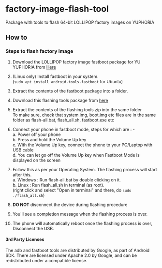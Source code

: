 # factory-image-flash-tool
Package with tools to flash 64-bit LOLLIPOP factory images on YUPHORIA

## How to
### Steps to flash factory image
 1. Download the LOLLIPOP factory image fastboot package for YU YUPHORIA from [Here](https://cyngn.com/support/)
 
 2. (Linux only) Install fastboot in your system.    
       (<code>sudo apt install android-tools-fastboot</code> for Ubuntu)

 3. Extract the contents of the fastboot package into a folder.
 
 4. Download this flashing tools package from [here](https://github.com/YUPlayGod/factory-image-flash-tools/archive/yuphoria-lollipop-windows-flashtools.zip)

 5. Extract the contents of the flashing tools zip into the same folder    
    To make sure, check that system.img, boot.img etc files are in the same
    folder as flash-all.bat, flash_all.sh, fastboot.exe etc  

 6. Connect your phone in fastboot mode, steps for which are : -   
  a. Power off your phone    
  b. Press and hold the Volume Up key    
  c. With the Volume Up key, connect the phone to your PC/Laptop with USB cable   
  d. You can let go off the Volume Up key when Fastboot Mode is displayed on the screen    

 7. Follow this as per your Operating System. The flashing process will start after this.   
  a. Windows : Run flash-all.bat by double clicking on it.  
  b. Linux   : Run flash_all.sh in terminal (as root).   
       (right click and select "Open in terminal" and there, do <code>sudo ./flash_all.sh</code>)

 8. <b>DO NOT</b> disconnect the device during flashing procedure

 9. You'll see a completion message when the flashing process is over.

 10. The phone will automatically reboot once the flashing process is over, Disconnect the USB.  

#### 3rd Party Licenses

The adb and fastboot tools are distributed by Google, as part of Android SDK. 
There are licensed under Apache 2.0 by Google, and can be redistributed under 
a compatible license. 
